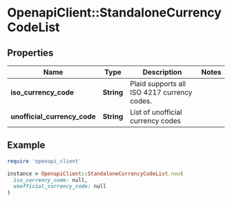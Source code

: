 # OpenapiClient::StandaloneCurrencyCodeList

## Properties

| Name | Type | Description | Notes |
| ---- | ---- | ----------- | ----- |
| **iso_currency_code** | **String** | Plaid supports all ISO 4217 currency codes. |  |
| **unofficial_currency_code** | **String** | List of unofficial currency codes |  |

## Example

```ruby
require 'openapi_client'

instance = OpenapiClient::StandaloneCurrencyCodeList.new(
  iso_currency_code: null,
  unofficial_currency_code: null
)
```

